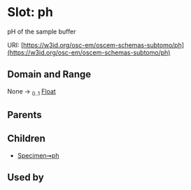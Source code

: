 
# Slot: ph

pH of the sample buffer

URI: [https://w3id.org/osc-em/oscem-schemas-subtomo/ph](https://w3id.org/osc-em/oscem-schemas-subtomo/ph)


## Domain and Range

None &#8594;  <sub>0..1</sub> [Float](types/Float.md)

## Parents


## Children

 *  [Specimen➞ph](Specimen_ph.md)

## Used by

